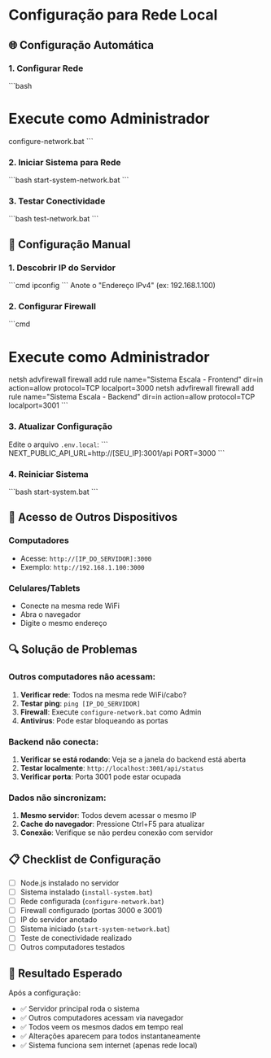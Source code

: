 # Configuração para Rede Local

## 🌐 Configuração Automática

### 1. Configurar Rede
\`\`\`bash
# Execute como Administrador
configure-network.bat
\`\`\`

### 2. Iniciar Sistema para Rede
\`\`\`bash
start-system-network.bat
\`\`\`

### 3. Testar Conectividade
\`\`\`bash
test-network.bat
\`\`\`

## 🔧 Configuração Manual

### 1. Descobrir IP do Servidor
\`\`\`cmd
ipconfig
\`\`\`
Anote o "Endereço IPv4" (ex: 192.168.1.100)

### 2. Configurar Firewall
\`\`\`cmd
# Execute como Administrador
netsh advfirewall firewall add rule name="Sistema Escala - Frontend" dir=in action=allow protocol=TCP localport=3000
netsh advfirewall firewall add rule name="Sistema Escala - Backend" dir=in action=allow protocol=TCP localport=3001
\`\`\`

### 3. Atualizar Configuração
Edite o arquivo `.env.local`:
\`\`\`
NEXT_PUBLIC_API_URL=http://[SEU_IP]:3001/api
PORT=3000
\`\`\`

### 4. Reiniciar Sistema
\`\`\`bash
start-system.bat
\`\`\`

## 📱 Acesso de Outros Dispositivos

### Computadores
- Acesse: `http://[IP_DO_SERVIDOR]:3000`
- Exemplo: `http://192.168.1.100:3000`

### Celulares/Tablets
- Conecte na mesma rede WiFi
- Abra o navegador
- Digite o mesmo endereço

## 🔍 Solução de Problemas

### Outros computadores não acessam:
1. **Verificar rede**: Todos na mesma rede WiFi/cabo?
2. **Testar ping**: `ping [IP_DO_SERVIDOR]`
3. **Firewall**: Execute `configure-network.bat` como Admin
4. **Antivírus**: Pode estar bloqueando as portas

### Backend não conecta:
1. **Verificar se está rodando**: Veja se a janela do backend está aberta
2. **Testar localmente**: `http://localhost:3001/api/status`
3. **Verificar porta**: Porta 3001 pode estar ocupada

### Dados não sincronizam:
1. **Mesmo servidor**: Todos devem acessar o mesmo IP
2. **Cache do navegador**: Pressione Ctrl+F5 para atualizar
3. **Conexão**: Verifique se não perdeu conexão com servidor

## 📋 Checklist de Configuração

- [ ] Node.js instalado no servidor
- [ ] Sistema instalado (`install-system.bat`)
- [ ] Rede configurada (`configure-network.bat`)
- [ ] Firewall configurado (portas 3000 e 3001)
- [ ] IP do servidor anotado
- [ ] Sistema iniciado (`start-system-network.bat`)
- [ ] Teste de conectividade realizado
- [ ] Outros computadores testados

## 🎯 Resultado Esperado

Após a configuração:
- ✅ Servidor principal roda o sistema
- ✅ Outros computadores acessam via navegador
- ✅ Todos veem os mesmos dados em tempo real
- ✅ Alterações aparecem para todos instantaneamente
- ✅ Sistema funciona sem internet (apenas rede local)
